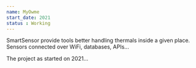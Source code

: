 ```yaml
---
name: MyOwme
start_date: 2021
status : Working
---
```

SmartSensor provide tools better handling thermals inside a given place.
Sensors connected over WiFi, databases, APIs... 

The project as started on 2021...